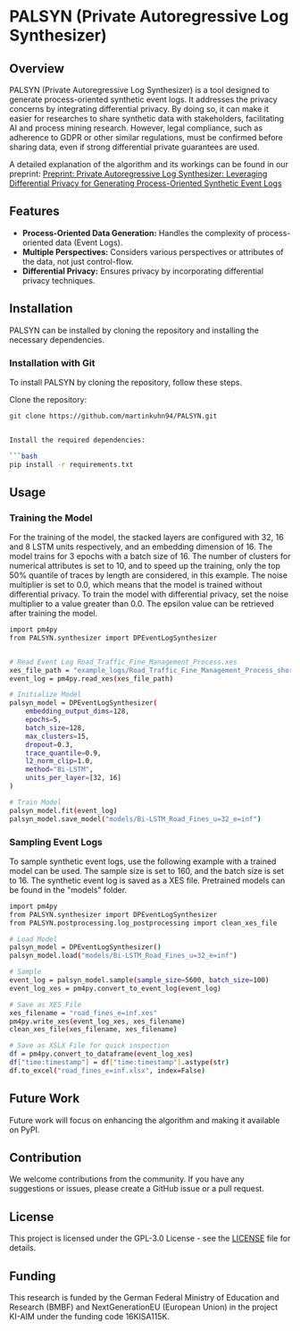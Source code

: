 # PALSYN (Private Autoregressive Log Synthesizer)

## Overview

PALSYN (Private Autoregressive Log Synthesizer) is a tool designed to generate process-oriented synthetic event logs.
It addresses the privacy concerns by integrating differential privacy. 
By doing so, it can make it easier for researches to share synthetic data with stakeholders, 
facilitating AI and process mining research. However, legal compliance, such as adherence to GDPR or 
other similar regulations, must be confirmed before sharing data, even if strong differential private guarantees are used. 

A detailed explanation of the algorithm and its workings can be found in our preprint:
[Preprint: Private Autoregressive Log Synthesizer: Leveraging Differential Privacy for Generating Process-Oriented Synthetic Event Logs](https://www.researchsquare.com/article/rs-6565248/v1)


## Features

- **Process-Oriented Data Generation:** Handles the complexity of process-oriented data (Event Logs).
- **Multiple Perspectives:** Considers various perspectives or attributes of the data, not just control-flow.
- **Differential Privacy:** Ensures privacy by incorporating differential privacy techniques.

## Installation
PALSYN can be installed by cloning the repository and installing the necessary dependencies.


### Installation with Git

To install PALSYN by cloning the repository, follow these steps.

Clone the repository:
```bash
git clone https://github.com/martinkuhn94/PALSYN.git


Install the required dependencies:

```bash
pip install -r requirements.txt
```

## Usage

### Training the Model 
For the training of the model, the stacked layers are configured with 32, 16 and 8 LSTM units respectively, and an embedding dimension of 16. The model trains for 3 epochs with a batch size of 16. The number of clusters for numerical attributes is set to 10, and to speed up the training, only the top 50% quantile of traces by length are considered, in this example. The noise multiplier is set to 0.0, which means that the model is trained without differential privacy. To train the model with differential privacy, set the noise multiplier to a value greater than 0.0. The epsilon value can be retrieved after training the model.
```bash
import pm4py
from PALSYN.synthesizer import DPEventLogSynthesizer


# Read Event Log Road_Traffic_Fine_Management_Process.xes
xes_file_path = "example_logs/Road_Traffic_Fine_Management_Process_short.xes"
event_log = pm4py.read_xes(xes_file_path)

# Initialize Model
palsyn_model = DPEventLogSynthesizer(
    embedding_output_dims=128,
    epochs=5,
    batch_size=128,
    max_clusters=15,
    dropout=0.3,
    trace_quantile=0.9,
    l2_norm_clip=1.0,
    method="Bi-LSTM",
    units_per_layer=[32, 16]
)

# Train Model
palsyn_model.fit(event_log)
palsyn_model.save_model("models/Bi-LSTM_Road_Fines_u=32_e=inf")

```

### Sampling Event Logs 
To sample synthetic event logs, use the following example with a trained model can be used. The sample size is set to 160, and the batch size is set to 16. The synthetic event log is saved as a XES file.
Pretrained models can be found in the "models" folder.
```bash
import pm4py
from PALSYN.synthesizer import DPEventLogSynthesizer
from PALSYN.postprocessing.log_postprocessing import clean_xes_file

# Load Model
palsyn_model = DPEventLogSynthesizer()
palsyn_model.load("models/Bi-LSTM_Road_Fines_u=32_e=inf")

# Sample
event_log = palsyn_model.sample(sample_size=5600, batch_size=100)
event_log_xes = pm4py.convert_to_event_log(event_log)

# Save as XES File
xes_filename = "road_fines_e=inf.xes"
pm4py.write_xes(event_log_xes, xes_filename)
clean_xes_file(xes_filename, xes_filename)

# Save as XSLX File for quick inspection
df = pm4py.convert_to_dataframe(event_log_xes)
df["time:timestamp"] = df["time:timestamp"].astype(str)
df.to_excel("road_fines_e=inf.xlsx", index=False)

```

## Future Work
Future work will focus on enhancing the algorithm and making it available on PyPI.

## Contribution

We welcome contributions from the community. If you have any suggestions or issues, please create a GitHub issue or a pull request. 


## License
This project is licensed under the GPL-3.0 License - see the [LICENSE](LICENSE) file for details. 



## Funding 
This research is funded by the German Federal Ministry of Education and Research (BMBF) and NextGenerationEU (European Union) in the project KI-AIM under the funding code 16KISA115K.

